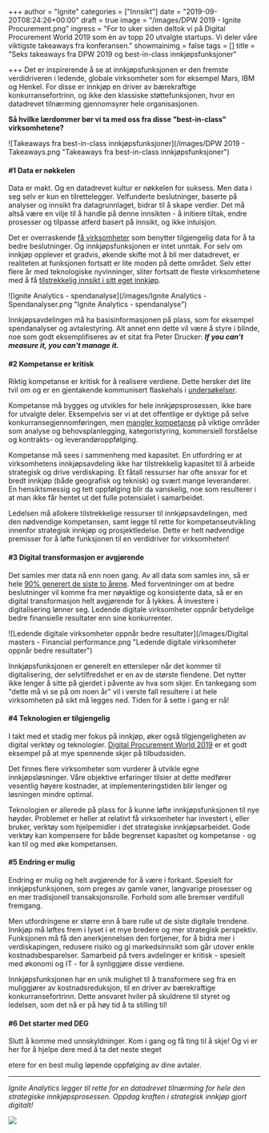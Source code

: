 +++
author = "Ignite"
categories = ["Innsikt"]
date = "2019-09-20T08:24:26+00:00"
draft = true
image = "/images/DPW 2019 - Ignite Procurement.png"
ingress = "For to uker siden deltok vi på Digital Procurement World 2019 som èn av topp 20 utvalgte startups. Vi deler våre viktigste takeaways fra konferansen."
showmainimg = false
tags = []
title = "Seks takeaways fra DPW 2019 og best-in-class innkjøpsfunksjoner"

+++
Det er inspirerende å se at innkjøpsfunksjonen er den fremste verdidriveren i ledende, globale virksomheter som for eksempel Mars, IBM og Henkel. For disse er innkjøp en driver av bærekraftige konkurransefortrinn, og ikke den klassiske støttefunksjonen, hvor en datadrevet tilnærming gjennomsyrer hele organisasjonen.

**Så hvilke lærdommer bør vi ta med oss fra disse "best-in-class" virksomhetene?**

![Takeaways fra best-in-class innkjøpsfunksjoner](/images/DPW 2019 - Takeaways.png "Takeaways fra best-in-class innkjøpsfunksjoner")

#### #1 Data er nøkkelen

Data er makt. Og en datadrevet kultur er nøkkelen for suksess. Men data i seg selv er kun en tilrettelegger. Velfunderte beslutninger, baserte på analyser og innsikt fra datagrunnlaget, bidrar til å skape verdier. Det må altså være en vilje til å handle på denne innsikten - å initiere tiltak, endre prosesser og tilpasse atferd basert på innsikt, og ikke intuisjon.

Det er overraskende [få virksomheter](https://spendmatters.com/2019/08/06/despite-power-of-data-many-organizations-lag-in-making-it-key-to-their-decision-making-culture-a-deloitte-survey-finds/) som benytter tilgjengelig data for å ta bedre beslutninger. Og innkjøpsfunksjonen er intet unntak. For selv om innkjøp opplever et gradvis, økende skifte mot å bli mer datadrevet, er realiteten at funksjonen fortsatt er lite moden på dette området. Selv etter flere år med teknologiske nyvinninger, sliter fortsatt de fleste virksomhetene med å få [tilstrekkelig innsikt i sitt eget innkjøp](https://www.atkearney.com/procurement/article?/a/the-future-of-procurement-technology-mediocrity-is-no-longer-acceptable "The Future of Procurement Technology: Mediocrity Is No Longer Acceptable").

![Ignite Analytics - spendanalyse](/images/Ignite Analytics - Spendanalyser.png "Ignite Analytics - spendanalyse")

Innkjøpsavdelingen må ha basisinformasjonen på plass, som for eksempel spendanalyser og avtalestyring. Alt annet enn dette vil være å styre i blinde, noe som godt eksemplifiseres av et sitat fra Peter Drucker: **_If you can't measure it, you can't manage it._**

#### #2 Kompetanse er kritisk

Riktig kompetanse er kritisk for å realisere verdiene. Dette hersker det lite tvil om og er en gjentakende kommunisert flaskehals i [undersøkelser]().

Kompetanse må bygges og utvikles for hele innkjøpsprosessen, ikke bare for utvalgte deler. Eksempelvis ser vi at det offentlige er dyktige på selve konkurransegjennomføringen, men [mangler kompetanse](https://www.regjeringen.no/no/dokumenter/meld.-st.-22-20182019/id2641507/ "Meld. St. 22 (2018–2019): Smartere innkjøp – effektive og profesjonelle offentlige anskaffelser") på viktige områder som analyse og behovsplanlegging, kategoristyring, kommersiell forståelse og kontrakts- og leverandøroppfølging.

Kompetanse må sees i sammenheng med kapasitet. En utfordring er at virksomhetens innkjøpsavdeling ikke har tilstrekkelig kapasitet til å arbeide strategisk og drive verdiskaping. Et fåtall ressurser har ofte ansvar for et bredt innkjøp (både geografisk og teknisk) og svært mange leverandører. En hensiktsmessig og tett oppfølging blir da vanskelig, noe som resulterer i at man ikke får hentet ut det fulle potensialet i samarbeidet.

Ledelsen må allokere tilstrekkelige ressurser til innkjøpsavdelingen, med den nødvendige kompetansen, samt legge til rette for kompetanseutvikling innenfor strategisk innkjøp og prosjektledelse. Dette er helt nødvendige premisser for å løfte funksjonen til en verdidriver for virksomheten!

#### #3 Digital transformasjon er avgjørende

Det samles mer data nå enn noen gang. Av all data som samles inn, så er hele [90% generert de siste to årene](https://www.forbes.com/sites/bernardmarr/2018/05/21/how-much-data-do-we-create-every-day-the-mind-blowing-stats-everyone-should-read/#327bdf6060ba). Med forventninger om at bedre beslutninger vil komme fra mer nøyaktige og konsistente data, så er en digital transformasjon helt avgjørende for å lykkes. Å investere i digitalisering lønner seg. Ledende digitale virksomheter oppnår betydelige bedre finansielle resultater enn sine konkurrenter.

![Ledende digitale virksomheter oppnår bedre resultater](/images/Digital masters - Financial performance.png "Ledende digitale virksomheter oppnår bedre resultater")

Innkjøpsfunksjonen er generelt en ettersleper når det kommer til digitalisering, der selvtilfredshet er en av de største fiendene. Det nytter ikke lenger å sitte på gjerdet i påvente av hva som skjer. En tankegang som "dette må vi se på om noen år" vil i verste fall resultere i at hele virksomheten på sikt må legges ned. Tiden for å sette i gang er nå!

#### #4 Teknologien er tilgjengelig

I takt med et stadig mer fokus på innkjøp, øker også tilgjengeligheten av digital verktøy og teknologier. [Digital Procurement World 2019](http://www.digitalprocurementworld.com/ "DPW 2019") er et godt eksempel på at mye spennende skjer på tilbudssiden.

Det finnes flere virksomheter som vurderer å utvikle egne innkjøpsløsninger. Våre objektive erfaringer tilsier at dette medfører vesentlig høyere kostnader, at implementeringstiden blir lenger og løsningen mindre optimal.

Teknologien er allerede på plass for å kunne løfte innkjøpsfunksjonen til nye høyder. Problemet er heller at relativt få virksomheter har investert i, eller bruker, verktøy som hjelpemidler i det strategiske innkjøpsarbeidet. Gode verktøy kan kompensere for både begrenset kapasitet og kompetanse - og kan til og med øke kompetansen.

#### #5 Endring er mulig

Endring er mulig og helt avgjørende for å være i forkant. Spesielt for innkjøpsfunksjonen, som preges av gamle vaner, langvarige prosesser og en mer tradisjonell transaksjonsrolle. Forhold som alle bremser verdifull fremgang.

Men utfordringene er større enn å bare rulle ut de siste digitale trendene. Innkjøp må løftes frem i lyset i et mye bredere og mer strategisk perspektiv. Funksjonen må få den anerkjennelsen den fortjener, for å bidra mer i verdiskapingen, redusere risiko og gi markedsinnsikt som går utover enkle kostnadsbesparelser. Samarbeid på tvers avdelinger er kritisk - spesielt med økonomi og IT - for å synliggjøre disse verdiene.

Innkjøpsfunksjonen har en unik mulighet til å transformere seg fra en muliggjører av kostnadsreduksjon, til en driver av bærekraftige konkurransefortrinn. Dette ansvaret hviler på skuldrene til styret og ledelsen, som det nå er på høy tid å ta stilling til!

#### #6 Det starter med DEG

Slutt å komme med unnskyldninger. Kom i gang og få ting til å skje! Og vi er her for å hjelpe dere med å ta det neste steget

etere for en best mulig løpende oppfølging av dine avtaler.

***

_Ignite Analytics legger til rette for en datadrevet tilnærming for hele den strategiske innkjøpsprosessen. Oppdag kraften i strategisk innkjøp gjort digitalt!_

[![](https://www.ignite.no/images/Pr%C3%B8v%20Ignite%20Analytics%20-%201200%20x100.png)](https://www.ignite.no/ignite-analytics/demo/ "Prøv Ignite Analytics")